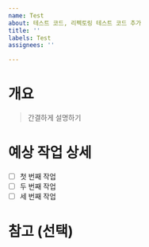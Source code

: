 ```yaml
---
name: Test
about: 테스트 코드, 리펙토링 테스트 코드 추가
title: ''
labels: Test
assignees: ''

---
```


# 개요

> 간결하게 설명하기

# 예상 작업 상세

- [ ] 첫 번째 작업
- [ ] 두 번째 작업
- [ ] 세 번째 작업

# 참고 (선택)
